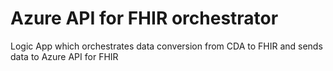# Azure API for FHIR orchestrator
Logic App which orchestrates data conversion from CDA to FHIR and sends data to Azure API for FHIR
